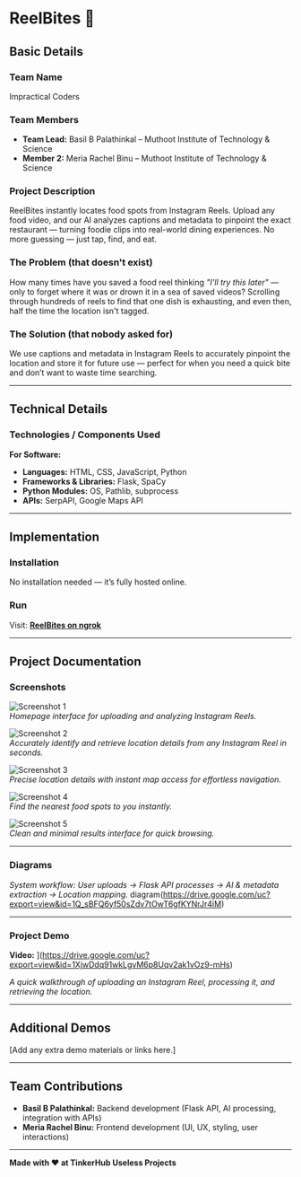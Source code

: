# ReelBites 🎯

## Basic Details

### Team Name
Impractical Coders

### Team Members
- **Team Lead:** Basil B Palathinkal – Muthoot Institute of Technology & Science  
- **Member 2:** Meria Rachel Binu – Muthoot Institute of Technology & Science  

### Project Description
ReelBites instantly locates food spots from Instagram Reels. Upload any food video, and our AI analyzes captions and metadata to pinpoint the exact restaurant — turning foodie clips into real-world dining experiences. No more guessing — just tap, find, and eat.

### The Problem (that doesn't exist)
How many times have you saved a food reel thinking *"I'll try this later"* — only to forget where it was or drown it in a sea of saved videos? Scrolling through hundreds of reels to find that one dish is exhausting, and even then, half the time the location isn't tagged.

### The Solution (that nobody asked for)
We use captions and metadata in Instagram Reels to accurately pinpoint the location and store it for future use — perfect for when you need a quick bite and don’t want to waste time searching.

---

## Technical Details

### Technologies / Components Used

**For Software:**
- **Languages:** HTML, CSS, JavaScript, Python  
- **Frameworks & Libraries:** Flask, SpaCy  
- **Python Modules:** OS, Pathlib, subprocess  
- **APIs:** SerpAPI, Google Maps API  

---

## Implementation

### Installation
No installation needed — it’s fully hosted online.

### Run
Visit: [**ReelBites on ngrok**](https://a21f54cffa76.ngrok-free.app/)  

---

## Project Documentation

### Screenshots

![Screenshot 1](https://drive.google.com/uc?export=view&id=1YGO5Os-xu16JklGm-jidV7lP3o_A2G_6)  
*Homepage interface for uploading and analyzing Instagram Reels.*

![Screenshot 2](https://drive.google.com/uc?export=view&id=15xDkLgl0cE8y2nP6e7NuciTz_xntdiLk)  
*Accurately identify and retrieve location details from any Instagram Reel in seconds.*

![Screenshot 3](https://drive.google.com/uc?export=view&id=10apaJ99SI22lNRme-VWCIkn3oOxWcEhf)  
*Precise location details with instant map access for effortless navigation.*

![Screenshot 4](https://drive.google.com/uc?export=view&id=1PTITWsOIepIqQ3BI67Q9VR-JqAULnU-3)  
*Find the nearest food spots to you instantly.*

![Screenshot 5](https://drive.google.com/uc?export=view&id=1YohLfm6gpeZKtuGaDUksjz-AFG3RtrSu)  
*Clean and minimal results interface for quick browsing.*

---

### Diagrams
*System workflow: User uploads → Flask API processes → AI & metadata extraction → Location mapping.*
diagram(https://drive.google.com/uc?export=view&id=1Q_sBFQ6yf50sZdv7tOwT6gfKYNrJr4iM)


---

### Project Demo

**Video:** ](https://drive.google.com/uc?export=view&id=1XjwDdq91wkLgvM6p8Uqv2ak1vOz9-mHs)

*A quick walkthrough of uploading an Instagram Reel, processing it, and retrieving the location.*

---

## Additional Demos
[Add any extra demo materials or links here.]

---

## Team Contributions
- **Basil B Palathinkal:** Backend development (Flask API, AI processing, integration with APIs)  
- **Meria Rachel Binu:** Frontend development (UI, UX, styling, user interactions)  

---

**Made with ❤️ at TinkerHub Useless Projects**
